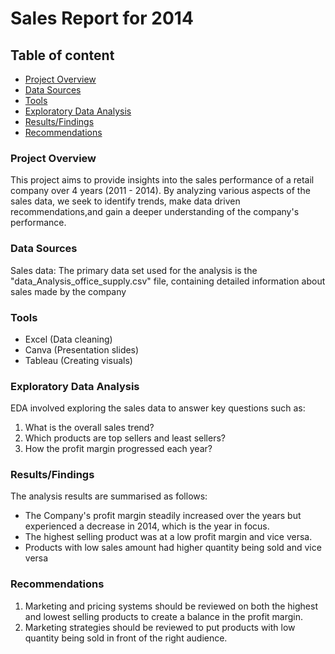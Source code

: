 # Sales Report for 2014

## Table of content

- [Project Overview](#project-overview)
- [Data Sources](#data-sources)
- [Tools](#tools)
- [Exploratory Data Analysis](#exploratory-data-analysis)
- [Results/Findings](#resultsfindings)
- [Recommendations](#recommendations)

### Project Overview

This project aims to provide insights into the sales performance of a retail company over 4 years (2011 - 2014). By analyzing various aspects of the sales data, we seek to identify trends, make data driven recommendations,and gain a deeper understanding of the company's performance.

### Data Sources

Sales data: The primary data set used for the analysis is the "data_Analysis_office_supply.csv" file, containing detailed information about sales made by the company

### Tools

- Excel (Data cleaning)
- Canva (Presentation slides)
- Tableau (Creating visuals)

### Exploratory Data Analysis

EDA involved exploring the sales data to answer key questions such as: 
1. What is the overall sales trend?
2. Which products are top sellers and least sellers?
3. How the profit margin progressed each year?

### Results/Findings

The analysis results are summarised as follows:

- The Company's profit margin steadily increased over the years but experienced a decrease in 2014, which is the year in focus.
- The highest selling product was at a low profit margin and vice versa.
- Products with low sales amount had higher quantity being sold and vice versa

### Recommendations
1. Marketing and pricing systems should be reviewed on both the highest and lowest selling products to create a balance in the profit margin.
2. Marketing strategies should be  reviewed to put products with low quantity being sold in front of the right audience.

